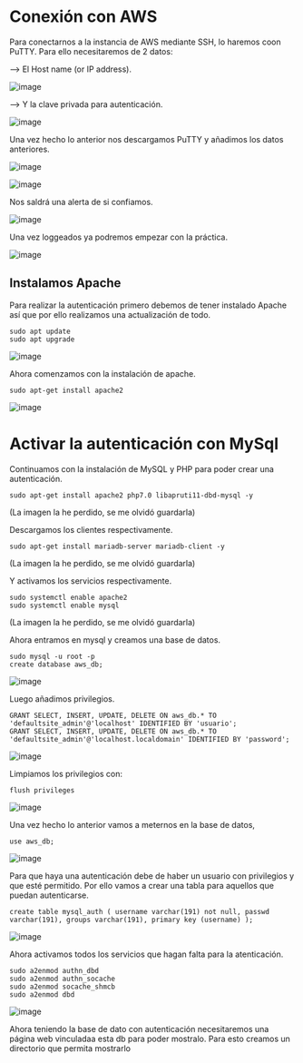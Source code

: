 # Conexión con AWS
Para conectarnos a la instancia de AWS mediante SSH, lo haremos coon PuTTY. Para ello necesitaremos de 2 datos:

--> El Host name (or IP address).

![image](https://github.com/user-attachments/assets/034caed2-c779-4216-8b01-38dc87c825ed)


--> Y la clave privada para autenticación.

![image](https://github.com/user-attachments/assets/ec2b67da-30ed-474c-ba85-50acbed85175)

Una vez hecho lo anterior nos descargamos PuTTY y añadimos los datos anteriores.

![image](https://github.com/user-attachments/assets/c39a50e5-0a43-49ec-a2f9-5a92c56809d4)

![image](https://github.com/user-attachments/assets/3e3e265a-1e76-4d68-bf0b-98d90b09a355)

Nos saldrá una alerta de si confiamos.

![image](https://github.com/user-attachments/assets/b975bfd4-f581-4118-aaad-a6097e0e6cc2)

Una vez loggeados ya podremos empezar con la práctica.

![image](https://github.com/user-attachments/assets/883654bc-8ac6-4c97-920a-41f62954ae2e)

## Instalamos Apache
Para realizar la autenticación primero debemos de tener instalado Apache así que por ello realizamos una actualización de todo.
```
sudo apt update
sudo apt upgrade
```
![image](https://github.com/user-attachments/assets/91f994dd-9f4f-4650-96fe-b701d0831c2f)

Ahora comenzamos con la instalación de apache.
```
sudo apt-get install apache2
```
![image](https://github.com/user-attachments/assets/1cc62131-026a-444a-b5a3-4f03915f9862)

# Activar la autenticación con MySql
Continuamos con la instalación de MySQL y PHP para poder crear una autenticación.
```
sudo apt-get install apache2 php7.0 libapruti11-dbd-mysql -y
```
(La imagen la he perdido, se me olvidó guardarla)

Descargamos los clientes respectivamente.
```
sudo apt-get install mariadb-server mariadb-client -y
```
(La imagen la he perdido, se me olvidó guardarla)

Y activamos los servicios respectivamente.
```
sudo systemctl enable apache2
sudo systemctl enable mysql
```
(La imagen la he perdido, se me olvidó guardarla)

Ahora entramos en mysql y creamos una base de datos.
```
sudo mysql -u root -p
create database aws_db;
```
![image](https://github.com/user-attachments/assets/df1d04ba-25a0-4bba-adf0-5bec41e3802c)

Luego añadimos privilegios.
```
GRANT SELECT, INSERT, UPDATE, DELETE ON aws_db.* TO 'defaultsite_admin'@'localhost' IDENTIFIED BY 'usuario';
GRANT SELECT, INSERT, UPDATE, DELETE ON aws_db.* TO 'defaultsite_admin'@'localhost.localdomain' IDENTIFIED BY 'password';
```
![image](https://github.com/user-attachments/assets/7730f222-2e29-4847-aa28-39b6ad85e261)

Limpiamos los privilegios con:
```
flush privileges
```
![image](https://github.com/user-attachments/assets/3e8c1c27-0a02-419d-aaec-9f3c9ed3e10a)

Una vez hecho lo anterior vamos a meternos en la base de datos,
```
use aws_db;
```
![image](https://github.com/user-attachments/assets/4eaa257a-15ff-4486-bca3-d747fe8afaee)

Para que haya una autenticación debe de haber un usuario con privilegios y que esté permitido. Por ello vamos a crear una tabla para aquellos que puedan autenticarse.
```
create table mysql_auth ( username varchar(191) not null, passwd varchar(191), groups varchar(191), primary key (username) );
```
![image](https://github.com/user-attachments/assets/1fd26fe9-be8a-4b4f-91c3-e173c65dbbf6)

Ahora activamos todos los servicios que hagan falta para la atenticación.
```
sudo a2enmod authn_dbd
sudo a2enmod authn_socache
sudo a2enmod socache_shmcb
sudo a2enmod dbd
```
![image](https://github.com/user-attachments/assets/3e3b09ec-9041-4604-b7e0-650b21c1bf8f)

Ahora teniendo la base de dato con autenticación necesitaremos una página web vinculadaa esta db para poder mostralo. Para esto creamos un directorio que permita mostrarlo
